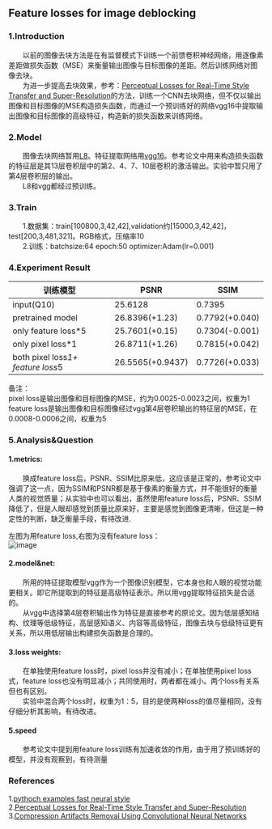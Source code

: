 ## Feature losses for image deblocking
### 1.Introduction  
&emsp;&emsp;以前的图像去块方法是在有监督模式下训练一个前馈卷积神经网络，用逐像素差距做损失函数（MSE）来衡量输出图像与目标图像的差距。然后训练网络对图像去块。  
&emsp;&emsp;为进一步提高去块效果，参考：[Perceptual Losses for Real-Time Style Transfer and Super-Resolution](https://arxiv.org/abs/1603.08155)的方法，训练一个CNN去块网络，但不仅以输出图像和目标图像的MSE构造损失函数，而通过一个预训练好的网络vgg16中提取输出图像和目标图像的高级特征，构造新的损失函数来训练网络。  
  
### 2.Model
&emsp;&emsp;图像去块网络暂用[L8](https://arxiv.org/pdf/1605.00366.pdf)。特征提取网络用[vgg16](https://arxiv.org/abs/1409.1556)。参考论文中用来构造损失函数的特征层是其13层卷积层中的第2、4、7、10层卷积的激活输出。实验中暂只用了第4层卷积层的输出。  
&emsp;&emsp;L8和vgg都经过预训练。
### 3.Train
&emsp;&emsp;1.数据集：train[100800,3,42,42],validation约[15000,3,42,42]，test[200,3,481,321]。RGB格式，压缩率10  
&emsp;&emsp;2.训练：batchsize:64 epoch:50 optimizer:Adam(lr=0.001)

### 4.Experiment Result
训练模型 | PSNR|SSIM
---|---|---|
input(Q10) | 25.6128|0.7395|
pretrained model | 26.8396(+1.23)|0.7792(+0.040)
only feature loss*5 |25.7601(+0.15)|0.7304(-0.001)
only pixel loss*1|26.8711(+1.26)|0.7815(+0.042)
both pixel loss*1+ feature loss*5|26.5565(+0.9437)|0.7726(+0.033)


备注：  
pixel loss是输出图像和目标图像的MSE，约为0.0025-0.0023之间，权重为1  
feature loss是输出图像和目标图像经过vgg第4层卷积输出的特征层的MSE，在0.0008-0.0006之间，权重为5



### 5.Analysis&Question
#### 1.metrics:  
&emsp;&emsp;换成feature loss后，PSNR、SSIM比原来低，这应该是正常的，参考论文中强调了这一点，因为SSIM和PSNR都是基于像素的衡量方式，并不能很好的衡量人类的视觉质量；从实验中也可以看出，虽然使用feature  loss后，PSNR、SSIM降低了，但是人眼却感觉到质量比原来好，主要是感觉到图像更清晰，但这是一种定性的判断，缺乏衡量手段，有待改进. 
  
  左图为用feature loss,右图为没有feature loss：  
![image](https://github.com/yydlmzyz/Feature-losses-for-image-deblocking/blob/master/images/compare.JPG)

#### 2.model&net:  
&emsp;&emsp;所用的特征提取模型vgg作为一个图像识别模型，它本身也和人眼的视觉功能更相关。即它所提取到的特征是高级特征表示。所以用vgg提取特征损失是合适的。  
&emsp;&emsp;从vgg中选择第4层卷积输出作为特征是直接参考的原论文。因为低层感知结构、纹理等低级特征，高层感知语义、内容等高级特征，图像去块与低级特征更有关系，所以用低层输出构建损失函数是合理的。

#### 3.loss weights:  
&emsp;&emsp;在单独使用feature loss时，pixel loss并没有减小；在单独使用pixel loss式，feature loss也没有明显减小；共同使用时，两者都在减小。两个loss有关系但也有区别。  
&emsp;&emsp;实验中混合两个loss时，权重为1：5，目的是使两种loss的值尽量相同，没有仔细分析其影响，有待改进。


#### 5.speed
&emsp;&emsp;参考论文中提到用feature loss训练有加速收敛的作用，由于用了预训练好的模型，并没有观察到，有待测量
  
### References  
1.[pythoch examples fast neural style](https://github.com/pytorch/examples/tree/master/fast_neural_style)  
2.[Perceptual Losses for Real-Time Style Transfer and Super-Resolution](https://arxiv.org/abs/1603.08155)  
3.[Compression Artifacts Removal Using
Convolutional Neural Networks](https://arxiv.org/pdf/1605.00366.pdf)

